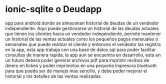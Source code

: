 # ionic-sqlite o Deudapp
app para android donde se almacenan historial de deudas de un vendedor independiente.
Aqui puede gestionarse un historial de las deudas actuales que tienen los clientes hacia un vendedor independiente,
permite mantener un historial de las ventas actuales como los pequeños pagos mensuales o semanales que puede realizar el cliente
y entonces el vendedor las registra en la app, esta app trabaja con una base de datos sql para poder facilitar consultas de manera rapida,
la app aun se encuentra en desarrollo, esta en un futuro debera poder generar archivos pdf para imprimir recibos de dinero en tickes y 
poder imprimirlos en una pequeña impresora bluetooth para que pueda ser de manejo mas sencillo, y debe poder mejorar el historial y los 
detalles de las ventas realizadas.

